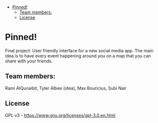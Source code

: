 - [Pinned!](#org49a4a8e)
  - [Team members:](#org41d350f)
  - [License](#orgc8db905)


<a id="org49a4a8e"></a>

# Pinned!

Final project: User friendly interface for a new social media app. The main idea is to have every event happening around you on a map that you can share with your friends.


<a id="org41d350f"></a>

## Team members:

Rami AlQunaibit, Tyler Albee (idea), Max Bouricius, Subi Nair


<a id="orgc8db905"></a>

## License

GPL v3 - <https://www.gnu.org/licenses/gpl-3.0.en.html>